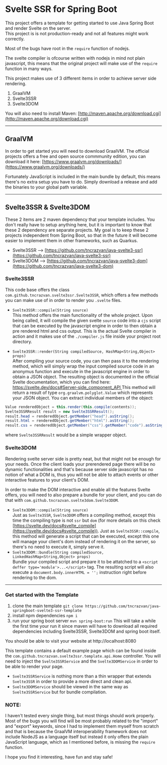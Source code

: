 # Svelte SSR for Spring Boot

This project offers a template for getting started to use Java Spring Boot and render Svelte on the server.<br />
This project is is not production-ready and not all features might work correctly.

Most of the bugs have root in the ```require``` function of nodejs.

The svelte compiler is ofcourse written with nodejs in mind not plain javascript, this means that the original project will make use of the ```require``` function in many ways.

This project makes use of 3 different items in order to achieve server side rendering.

1. GraalVM
1. Svelte3SSR
1. Svelte3DOM

You will also need to install Maven: [http://maven.apache.org/download.cgi](http://maven.apache.org/download.cgi)

----

## GraalVM
In order to get started you will need to download GraalVM.
The official projects offers a free and open source commmunity edition, you can download it here: [https://www.graalvm.org/downloads/](https://www.graalvm.org/downloads/)

Fortunately JavaScript is included in the main bundle by default, this means there's no extra setup you have to do.
Simply download a release and add the binaries to your global path variable.

---

## Svelte3SSR & Svelte3DOM
These 2 items are 2 maven dependency that your template includes.
You don't really have to setup anything here, but it is important to know that these 2 dependency are separate projects.
My goal is to keep these 2 projects independent from Spring Boot, so that in the future it will become easier to implement them in other frameworks, such as Quarkus.

- Svelte3SSR --> [https://github.com/tncrazvan/java-svelte3-ssr](https://github.com/tncrazvan/java-svelte3-ssr)
- Svelte3DOM --> [https://github.com/tncrazvan/java-svelte3-dom](https://github.com/tncrazvan/java-svelte3-dom)

### Svelte3SSR
This code base offers the class ```com.github.tncrazvan.svelte3ssr.Svelte3SSR```, which offers a few methods you can make use of in order to render you ```.svelte``` files.
- ```Svelte3SSR::compile(String source)```<br />
This method offers the main functionality of the whole project.
Upon being called, it will compile the given svelte ```source``` code into a ```cjs``` script that can be executed by the javascript engine in order to then obtain a pre rendered html and css output.
This is the actual Svelte compiler in action and it makes use of the ```./compiler.js``` file inside your project root directory.

- ```Svelte3SSR::render(String compiledSource, HashMap<String,Object> props)```<br />
After compiling your source code, you can then pass it to the rendering method, which will simply wrap the input compiled source code in an anonymus function and execute in the javascript engine in order to obtain a JSON object.
The resulting object is documented in the official Svelte documentation, which you can find here: [https://svelte.dev/docs#Server-side_component_API ](https://svelte.dev/docs#Server-side_component_API)
This method will return a result of type ```org.graalvm.polyglot.Value``` which represents your JSON object.
You can extract individual members of the object:
```java
Value renderedObject = this.render(this.compile(contents));
Svelte3SSRResult result = new Svelte3SSRResult();
result.head = renderedObject.getMember("head").asString();
result.html = renderedObject.getMember("html").asString();
result.css = renderedObject.getMember("css").getMember("code").asString();
```
where ```Svelte3SSRResult``` would be a simple wrapper object.

### Svelte3DOM
Rendering svelte server side is pretty neat, but that might not be enough for your needs.
Once the client loads your prerendered page there will be no dynamic functionalities and that's because server side javascript has no notion of what a DOM is, thus you will not be able to attach events or other interactive features to your client's DOM.

In order to make the DOM interactive and enable all the features Svelte offers, you will need to also prepare a bundle for your client, and you can do that with ```com.github.tncrazvan.svelte3dom.Svelte3DOM```.
- ```Svelte3DOM::compile(String source)```<br />
Just as ```Svelte3SSR```, ```Svelte3DOM``` offers a compiling method, except this time the compiling type is not ```ssr``` but ```dom``` (for more details on this check [https://svelte.dev/docs#svelte_compile](https://svelte.dev/docs#svelte_compile)).
Just as ```Svelte3SSR::compile```, this method will generate a script that can be executed, except this one will manage your client's dom instead of rendering it on the server, so there's no need to execute it, simply serve it.
- ```Svelte3DOM::bundle(String compiledSource, LinkedHashMap<String,Object> props)```<br />
Bundle your compiled script and prepare it to be attatched to a ```<script deffer type='module'>...</script>``` tag.
The resulting script will also execute a ```document.body.innerHTML = '';``` instruction right before rendering to the dom.

---
### Get started with the Template
1. clone the main template
```git clone https://github.com/tncrazvan/java-springboot-svelte3-ssr-template```
1. install npm dependencies
```npm i```
1. run your spring boot server
```mvn spring-boot:run```
This will take a while the first time your run it since maven will have to download all required dependencies including Svelte3SSR, Svelte3DOM and spring boot itself.

You should be able to visit your website at http://localhost:8080

This template contains a default example page which can be found inside the ```com.github.tncrazvan.svelte3ssr.template.api.Home``` controller.
You will need to inject the ```Svelte3SSRService``` and the ```Svelte3DOMService``` in order to be able to render your page.

- ```Svelte3SSRService``` is nothing more than a thin wrapper that extends ```Svelte3SSR``` in order to provide a more direct and clean api.
- ```Svelte3DOMService``` should be viewed in the same way as ```Svelte3SSRService``` but for bundle compilation.

### NOTE:

I haven't tested every single thing, but most things should work properly.
Most of the bugs you will find will be most probably related to the "import" and "export" keywords, since I had to implement them myself from scratch and that is because the GraalVM interoperability framework does not include NodeJS as a language itself but instead it only offers the plain JavaScript language, which as I mentioned before, is missing the ```require``` function.

I hope you find it interesting, have fun and stay safe!
